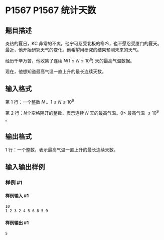 # P1567 P1567 统计天数

## 题目描述

炎热的夏日，KC 非常的不爽。他宁可忍受北极的寒冷，也不愿忍受厦门的夏天。最近，他开始研究天气的变化。他希望用研究的结果预测未来的天气。


经历千辛万苦，他收集了连续 $N(1 \leq N \leq 10^6)$ 天的最高气温数据。

现在，他想知道最高气温一直上升的最长连续天数。


## 输入格式

第 1 行：一个整数 $N$ 。$1 \leq N \leq 10^6$

第 2 行：$N$个空格隔开的整数，表示连续 $N$ 天的最高气温。$0 \leq$ 最高气温 $\leq 10^9$ 。


## 输出格式

1 行：一个整数，表示最高气温一直上升的最长连续天数。


## 输入输出样例

### 样例 #1

#### 样例输入 #1

```
10
1 2 3 2 4 5 6 8 5 9
```

#### 样例输出 #1

```
5
```
